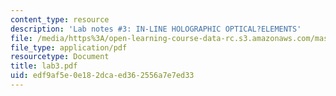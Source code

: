 ```yaml
---
content_type: resource
description: 'Lab notes #3: IN-LINE HOLOGRAPHIC OPTICAL?ELEMENTS'
file: /media/https%3A/open-learning-course-data-rc.s3.amazonaws.com/mas-450-holographic-imaging-spring-2003/edf9af5e0e182dcaed362556a7e7ed33_lab3.pdf
file_type: application/pdf
resourcetype: Document
title: lab3.pdf
uid: edf9af5e-0e18-2dca-ed36-2556a7e7ed33
---
```

